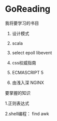 GoReading
=========
我将要学习的书目

1. 设计模式

2. scala

3. select epoll libevent

4. css权威指南

5. ECMASCRIPT 5

6. 由浅入深 NGINX


要掌握的知识

  1.正则表达式
  
  2.shell编程： find  awk



